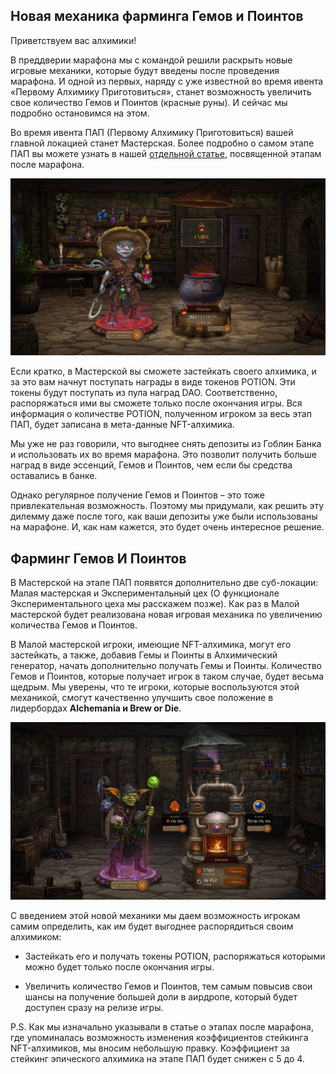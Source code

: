 ## Новая механика фарминга Гемов и Поинтов
Приветствуем вас алхимики!

В преддверии марафона мы с командой решили раскрыть новые игровые механики, которые будут введены после проведения марафона. И одной из первых, наряду с уже известной во время ивента «Первому Алхимику Приготовиться», станет возможность увеличить свое количество Гемов и Поинтов (красные руны). И сейчас мы подробно остановимся на этом.

Во время ивента ПАП (Первому Алхимику Приготовиться) вашей главной локацией станет Мастерская. Более подробно о самом этапе ПАП вы можете узнать в нашей [отдельной статье](../pap_2/pap_ru.md), посвященной этапам после марафона.

![](images/farm1.2x.png)

Если кратко, в Мастерской вы сможете застейкать своего алхимика, и за это вам начнут поступать награды в виде токенов POTION. Эти токены будут поступать из пула наград DAO. Соответственно, распоряжаться ими вы сможете только после окончания игры. Вся информация о количестве POTION, полученном игроком за весь этап ПАП, будет записана в мета-данные NFT-алхимика.

Мы уже не раз говорили, что выгоднее снять депозиты из Гоблин Банка и использовать их во время марафона. Это позволит получить больше наград в виде эссенций, Гемов и Поинтов, чем если бы средства оставались в банке.

Однако регулярное получение Гемов и Поинтов – это тоже привлекательная возможность. Поэтому мы придумали, как решить эту дилемму даже после того, как ваши депозиты уже были использованы на марафоне. И, как нам кажется, это будет очень интересное решение.

## Фарминг Гемов И Поинтов
В Мастерской на этапе ПАП появятся дополнительно две суб-локации: Малая мастерская и Экспериментальный цех (О функционале Экспериментального цеха мы расскажем позже). Как раз в Малой мастерской будет реализована новая игровая механика по увеличению количества Гемов и Поинтов.

В Малой мастерской игроки, имеющие NFT-алхимика, могут его застейкать, а также, добавив Гемы и Поинты в Алхимический генератор, начать дополнительно получать Гемы и Поинты. Количество Гемов и Поинтов, которые получает игрок в таком случае, будет весьма щедрым. Мы уверены, что те игроки, которые воспользуются этой механикой, смогут качественно улучшить свое положение в лидербордах **Alchemania и Brew or Die**.

![](images/farm2.2x.png)

С введением этой новой механики мы даем возможность игрокам самим определить, как им будет выгоднее распорядиться своим алхимиком:

* Застейкать его и получать токены POTION, распоряжаться которыми можно будет только после окончания игры.

* Увеличить количество Гемов и Поинтов, тем самым повысив свои шансы на получение большей доли в аирдропе, который будет доступен сразу на релизе игры.

P.S. Как мы изначально указывали в статье о этапах после марафона, где упоминалась возможность изменения коэффициентов стейкинга NFT-алхимиков, мы вносим небольшую правку. Коэффициент за стейкинг эпического алхимика на этапе ПАП будет снижен с 5 до 4.